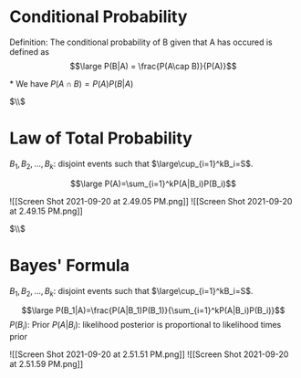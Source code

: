 # Conditional Probability
Definition: The conditional probability of B given that A has occured is defined as 
$$\large P(B|A) = \frac{P(A\cap B)}{P(A)}$$

\* We have $P(A\cap B)=P(A)P(B|A)$

$\\$

# Law of Total Probability
$B_1,B_2,...,B_k$: disjoint events such that $\large\cup_{i=1}^kB_i=S$.

$$\large P(A)=\sum_{i=1}^kP(A|B_i)P(B_i)$$

![[Screen Shot 2021-09-20 at 2.49.05 PM.png]]
![[Screen Shot 2021-09-20 at 2.49.15 PM.png]]

$\\$

# Bayes' Formula
$B_1,B_2,...,B_k$: disjoint events such that $\large\cup_{i=1}^kB_i=S$.

$$\large P(B_1|A)=\frac{P(A|B_1)P(B_1)}{\sum_{i=1}^kP(A|B_i)P(B_i)}$$
$P(B_i)$: Prior
$P(A|B_i)$: likelihood
posterior is proportional to likelihood times prior

![[Screen Shot 2021-09-20 at 2.51.51 PM.png]]
![[Screen Shot 2021-09-20 at 2.51.59 PM.png]]